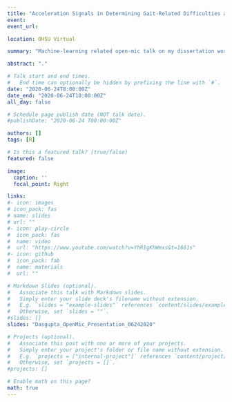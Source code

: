 ```yaml
---
title: "Acceleration Signals in Determining Gait-Related Difficulties and the Motor Skill of Walking in Older Adults"
event: 
event_url: 

location: OHSU Virtual

summary: "Machine-learning related open-mic talk on my dissertation work at the National Library of Medicine Training Conference 2020."

abstract: "."

# Talk start and end times.
#   End time can optionally be hidden by prefixing the line with `#`.
date: "2020-06-24T8:00:00Z"
date_end: "2020-06-24T10:00:00Z"
all_day: false

# Schedule page publish date (NOT talk date).
#publishDate: "2020-06-24 T00:00:00Z"

authors: []
tags: [R]

# Is this a featured talk? (true/false)
featured: false

image:
  caption: ''
  focal_point: Right

links:
#- icon: images
# icon_pack: fas
# name: slides
# url: ""
#- icon: play-circle
#  icon_pack: fas
#  name: video
#  url: "https://www.youtube.com/watch?v=YhR1gKhWmxs&t=1661s"
#- icon: github
#  icon_pack: fab
#  name: materials
#  url: ""

# Markdown Slides (optional).
#   Associate this talk with Markdown slides.
#   Simply enter your slide deck's filename without extension.
#   E.g. `slides = "example-slides"` references `content/slides/example-slides.md`.
#   Otherwise, set `slides = ""`.
#slides: []
slides: "Dasgupta_OpenMic_Presentation_06242020"

# Projects (optional).
#   Associate this post with one or more of your projects.
#   Simply enter your project's folder or file name without extension.
#   E.g. `projects = ["internal-project"]` references `content/project/deep-learning/index.md`.
#   Otherwise, set `projects = []`.
#projects: []

# Enable math on this page?
math: true
---
```


